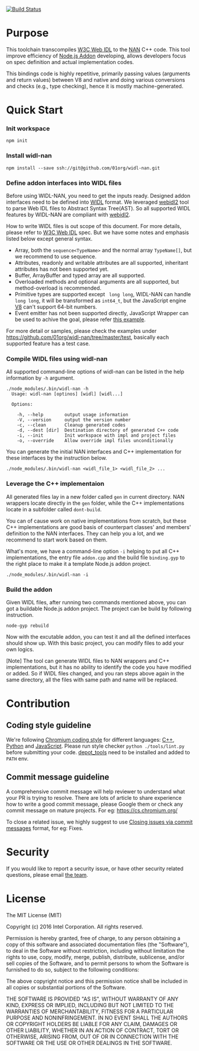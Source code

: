 [![Build Status](https://travis-ci.org/01org/widl-nan.svg?branch=master)](https://travis-ci.org/01org/widl-nan)

# Purpose

This toolchain transcompiles [W3C Web IDL](https://heycam.github.io/webidl/) to the [NAN](https://github.com/nodejs/nan) C++ code. This tool improve efficiency of [Node.js Addon](https://nodejs.org/api/addons.html) developing, allows developers focus on spec definition and actual implementation codes.

This bindings code is highly repetitive, primarily passing values (arguments and return values) between V8 and native and doing various conversions and checks (e.g., type checking), hence it is mostly machine-generated.

# Quick Start
### Init workspace
```
npm init
```
### Install widl-nan
```
npm install --save ssh://git@github.com/01org/widl-nan.git
```
### Define addon interfaces into WIDL files
Before using WIDL-NAN, you need to get the inputs ready. Designed addon interfaces need to be defined into [WIDL](https://heycam.github.io/webidl/) format. We leveraged [webidl2](https://www.npmjs.com/package/webidl2) tool to parse Web IDL files to Abstract Syntax Tree(AST). So all supported WIDL features by WIDL-NAN are compliant with [webidl2](https://www.npmjs.com/package/webidl2/).

How to write WIDL files is out scope of this document. For more details, please refer to [W3C Web IDL](https://heycam.github.io/webidl/) spec. But we have some notes and emphasis listed below except general syntax.
- Array, both the ```sequence<TypeName>``` and the normal array ```TypeName[]```, but we recommend to use sequence.
- Attributes, readonly and writable attributes are all supported, inheritant attributes has not been supported yet.
- Buffer, ArrayBuffer and typed array are all supported.
- Overloaded methods and optional arguments are all supported, but method-overload is recommended. 
- Primitive types are supported except ``` long long```, WIDL-NAN can handle ```long long```, it will be transformed as ```int64_t```, but the JavaScript engine [V8](https://github.com/v8/v8) can't support 64-bit numbers.
- Event emitter has not been supported directly, JavaScript Wrapper can be used to achive the goal, please refer [this example](https://github.com/otcshare/node-realsense/blob/master/src/slam/index.js#L13).

For more detail or samples, please check the examples under https://github.com/01org/widl-nan/tree/master/test, basically each supported feature has a test case.

### Compile WIDL files using widl-nan
All supported command-line options of widl-nan can be listed in the help information by ```-h``` argument.

```
./node_modules/.bin/widl-nan -h
  Usage: widl-nan [optinos] [widl] [widl...]

  Options:

    -h, --help        output usage information
    -V, --version     output the version number
    -c, --clean       Cleanup generated codes
    -d, --dest [dir]  Destination directory of generated C++ code
    -i, --init        Init workspace with impl and project files
    -o, --override    Allow override impl files unconditionally
```

You can generate the initial NAN interfaces and C++ implementation for these interfaces by the instruction below.

```
./node_modules/.bin/widl-nan <widl_file_1> <widl_file_2> ...
```

### Leverage the C++ implementaion
All generated files lay in a new folder called ```gen``` in current directory. NAN wrappers locate directly in the ```gen``` folder, while the C++ implementations locate in a subfolder called ```dont-build```.

You can of cause work on native implementations from scratch, but these C++ implementations are good basis of counterpart classes' and members' definition to the NAN interfaces. They can help you a lot, and we recommend to start work based on them.

What's more, we have a command-line option ```-i``` helping to put all C++ implementations, the entry file ```addon.cpp``` and the build file ```binding.gyp``` to the right place to make it a template Node.js addon project. 

```
./node_modules/.bin/widl-nan -i
```

### Build the addon
Given WIDL files, after running two commands mentioned above, you can got a buildable Node.js addon project. The project can be build by following instruction.

```
node-gyp rebuild
```
Now with the excutable addon, you can test it and all the defined interfaces should show up. With this basic project, you can modify files to add your own logics.

[Note] The tool can generate WIDL files to NAN wrappers and C++ implementations, but it has no ability to identify the code you have modified or added. So if WIDL files changed, and you ran steps above again in the same directory, all the files with same path and name will be replaced.

# Contribution

## Coding style guideline

We're following [Chromium coding style](https://chromium.googlesource.com/chromium/src/+/master/styleguide/styleguide.md) for different languages: [C++](https://chromium.googlesource.com/chromium/src/+/master/styleguide/c++/c++.md), [Python](https://google.github.io/styleguide/pyguide.html) and [JavaScript](https://google.github.io/styleguide/javascriptguide.xml). Please run style checker `python ./tools/lint.py` before submitting your code. [depot_tools](https://www.chromium.org/developers/how-tos/install-depot-tools) need to be installed and added to `PATH` env.

## Commit message guideline
A comprehensive commit message will help reviewer to understand what your PR is trying to resolve. There are lots of article to share experience how to write a good commit message, please Google them or check any commit message on mature projects. For eg: https://cs.chromium.org/

To close a related issue, we highly suggest to use [Closing issues via commit messages](https://help.github.com/articles/closing-issues-via-commit-messages/) format, for eg: Fixes.

# Security
If you would like to report a security issue, or have other security related questions, please email [the team](mailto:otc.prc.web.runtime.and.technology.team@intel.com).

# License

The MIT License (MIT)

Copyright (c) 2016 Intel Corporation. All rights reserved.

Permission is hereby granted, free of charge, to any person obtaining a copy of this software and associated documentation files (the "Software"), to deal in the Software without restriction, including without limitation the rights to use, copy, modify, merge, publish, distribute, sublicense, and/or sell copies of the Software, and to permit persons to whom the Software is furnished to do so, subject to the following conditions:

The above copyright notice and this permission notice shall be included in all copies or substantial portions of the Software.

THE SOFTWARE IS PROVIDED "AS IS", WITHOUT WARRANTY OF ANY KIND, EXPRESS OR IMPLIED, INCLUDING BUT NOT LIMITED TO THE WARRANTIES OF MERCHANTABILITY, FITNESS FOR A PARTICULAR PURPOSE AND NONINFRINGEMENT. IN NO EVENT SHALL THE AUTHORS OR COPYRIGHT HOLDERS BE LIABLE FOR ANY CLAIM, DAMAGES OR OTHER LIABILITY, WHETHER IN AN ACTION OF CONTRACT, TORT OR OTHERWISE, ARISING FROM, OUT OF OR IN CONNECTION WITH THE SOFTWARE OR THE USE OR OTHER DEALINGS IN THE SOFTWARE.

